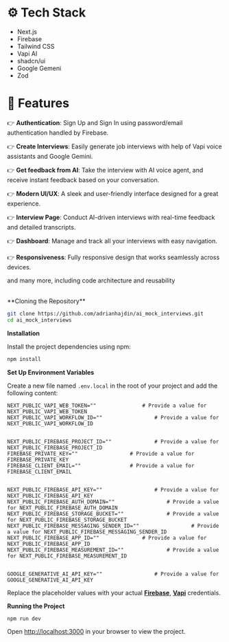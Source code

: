 # <a name="tech-stack">⚙️ Tech Stack</a>

- Next.js
- Firebase
- Tailwind CSS
- Vapi AI
- shadcn/ui
- Google Gemeni
- Zod

# <a name="features">🔋 Features</a>

👉 **Authentication**: Sign Up and Sign In using password/email authentication handled by Firebase.

👉 **Create Interviews**: Easily generate job interviews with help of Vapi voice assistants and Google Gemini.

👉 **Get feedback from AI**: Take the interview with AI voice agent, and receive instant feedback based on your conversation.

👉 **Modern UI/UX**: A sleek and user-friendly interface designed for a great experience.

👉 **Interview Page**: Conduct AI-driven interviews with real-time feedback and detailed transcripts.

👉 **Dashboard**: Manage and track all your interviews with easy navigation.

👉 **Responsiveness**: Fully responsive design that works seamlessly across devices.

and many more, including code architecture and reusability

</br>
**Cloning the Repository**

```bash
git clone https://github.com/adrianhajdin/ai_mock_interviews.git
cd ai_mock_interviews
```

**Installation**

Install the project dependencies using npm:

```bash
npm install
```

**Set Up Environment Variables**

Create a new file named `.env.local` in the root of your project and add the following content:

```env
NEXT_PUBLIC_VAPI_WEB_TOKEN="" 				# Provide a value for NEXT_PUBLIC_VAPI_WEB_TOKEN
NEXT_PUBLIC_VAPI_WORKFLOW_ID="" 				# Provide a value for NEXT_PUBLIC_VAPI_WORKFLOW_ID


NEXT_PUBLIC_FIREBASE_PROJECT_ID="" 				# Provide a value for NEXT_PUBLIC_FIREBASE_PROJECT_ID
FIREBASE_PRIVATE_KEY="" 				# Provide a value for FIREBASE_PRIVATE_KEY
FIREBASE_CLIENT_EMAIL="" 				# Provide a value for FIREBASE_CLIENT_EMAIL


NEXT_PUBLIC_FIREBASE_API_KEY="" 				# Provide a value for NEXT_PUBLIC_FIREBASE_API_KEY
NEXT_PUBLIC_FIREBASE_AUTH_DOMAIN="" 				# Provide a value for NEXT_PUBLIC_FIREBASE_AUTH_DOMAIN
NEXT_PUBLIC_FIREBASE_STORAGE_BUCKET="" 				# Provide a value for NEXT_PUBLIC_FIREBASE_STORAGE_BUCKET
NEXT_PUBLIC_FIREBASE_MESSAGING_SENDER_ID="" 				# Provide a value for NEXT_PUBLIC_FIREBASE_MESSAGING_SENDER_ID
NEXT_PUBLIC_FIREBASE_APP_ID="" 				# Provide a value for NEXT_PUBLIC_FIREBASE_APP_ID
NEXT_PUBLIC_FIREBASE_MEASUREMENT_ID="" 				# Provide a value for NEXT_PUBLIC_FIREBASE_MEASUREMENT_ID


GOOGLE_GENERATIVE_AI_API_KEY="" 				# Provide a value for GOOGLE_GENERATIVE_AI_API_KEY
```

Replace the placeholder values with your actual **[Firebase](https://firebase.google.com/)**, **[Vapi](https://vapi.ai/?utm_source=youtube&utm_medium=video&utm_campaign=jsmastery_recruitingpractice&utm_content=paid_partner&utm_term=recruitingpractice)** credentials.

**Running the Project**

```bash
npm run dev
```

Open [http://localhost:3000](http://localhost:3000) in your browser to view the project.
